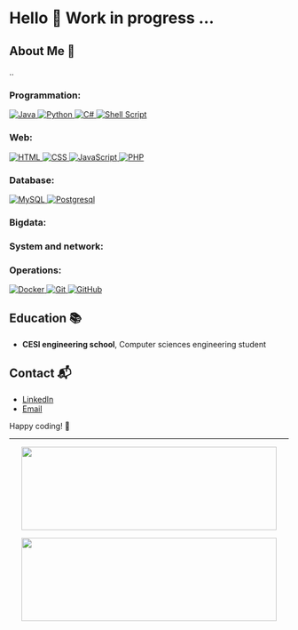 # Hello 👋 Work in progress ...

## About Me 🚀
..


<p>
  <h3>Programmation:</h3>
  <a href="https://www.java.com" target="_blank"> 
    <img alt="Java" src="https://img.shields.io/badge/Java-%23ED8B00.svg?logo=java&logoColor=white">
  </a>
  <a href="https://www.python.org" target="_blank">
    <img alt="Python" src="https://img.shields.io/badge/Python-%2314354C.svg?logo=python&logoColor=white">
  </a>
  <a href="https://learn.microsoft.com/fr-fr/dotnet/csharp/" target="_blank">
    <img alt="C#" src="https://img.shields.io/badge/CSharp-%2314354C.svg?logo=CSharp&logoColor=white">
  </a>
  <a href="https://www.gnu.org/software/bash/" target="_blank">
    <img alt="Shell Script" src="https://img.shields.io/badge/Shell%20Script-%23121011.svg?logo=gnu-bash&logoColor=white">
  </a>
  
  <h3>Web:</h3>
  <a href="https://www.w3.org/html/" target="_blank"> 
    <img alt="HTML" src="https://img.shields.io/badge/HTML5-%23E34F26.svg?logo=html5&logoColor=white">
  </a>
  <a href="https://www.w3schools.com/css/" target="_blank">
    <img alt="CSS" src="https://img.shields.io/badge/CSS3-%231572B6.svg?logo=css3&logoColor=white">
  </a> 
  <a href="https://developer.mozilla.org/en-US/docs/Web/JavaScript" target="_blank"> 
    <img alt="JavaScript" src="https://img.shields.io/badge/JavaScript-%23F7DF1E.svg?logo=javascript&logoColor=black">
  </a>
  <a href="https://www.php.net/" target="_blank">
    <img alt="PHP" src="https://img.shields.io/badge/PHP-%23777BB4.svg?logo=php&logoColor=white">
  </a>

  <h3>Database:</h3>
  <a href="https://www.mysql.com/" target="_blank"> 
   <img alt="MySQL" src="https://img.shields.io/badge/MySQL-%2300f.svg?logo=mysql&logoColor=white">
  </a>   
  <a href="https://www.postgresql.org/" target="_blank"> 
   <img alt="Postgresql" src="https://img.shields.io/badge/Postgresql-%2300f.svg?logo=postresql&logoColor=white">
  </a>   
  <h3>Bigdata:</h3>
  <h3>System and network:</h3>
  <h3>Operations:</h3>
  <a href="https://www.docker.com/" target="_blank"> 
   <img alt="Docker" src="https://img.shields.io/badge/Docker-%230db7ed.svg?logo=docker&logoColor=white">
  </a>   
  <a href="https://git-scm.com/" target="_blank"> 
    <img alt="Git" src="https://img.shields.io/badge/Git-%23F05033.svg?logo=git&logoColor=white"/>
  </a>
  <a href="https://github.com/" target="_blank"> 
    <img alt="GitHub" src="https://img.shields.io/badge/GitHub-%23121011.svg?logo=github&logoColor=white"/>
  </a>
</p>




## Education 📚
- **CESI engineering school**, Computer sciences engineering student

## Contact 📬
- [LinkedIn](link_to_your_linkedin_profile)
- [Email](exemple@example.com)

Happy coding! 🚀

___
<p align="center"><img width="460" height="150" src="https://github-readme-stats.vercel.app/api/top-langs?username=ndium&show_icons=true&locale=en&layout=compact&theme=tokyonight"/460/300"></p>

<p align="center"><img width="460" height="150" src="https://github-readme-streak-stats.herokuapp.com/?user=ndium&theme=tokyonight&&fire=FF801F&currStreakNum=FFBE69&currStreakLabel=FFBE69"/460/300"></p>


